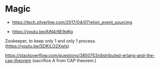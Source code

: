 # Magic

- https://tech.zilverline.com/2017/04/07/elixir_event_sourcing

- https://youtu.be/AiN4r8E9qKg

Zookeeper, to keep only 1 and only 1 process. (https://youtu.be/SDKiLO2XwIs)

https://stackoverflow.com/questions/3850753/distributed-erlang-and-the-cap-theorem
(sacrifice A from CAP theorem.)
